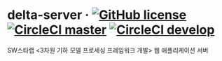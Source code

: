 # delta-server &middot; [![GitHub license](https://img.shields.io/github/license/kaist-gclab/delta-server)](https://github.com/kaist-gclab/delta-server/blob/master/LICENSE) [![CircleCI master](https://img.shields.io/circleci/build/gh/kaist-gclab/delta-server/master?label=master)](https://circleci.com/gh/kaist-gclab/delta-server/tree/master) [![CircleCI develop](https://img.shields.io/circleci/build/gh/kaist-gclab/delta-server/develop?label=develop)](https://circleci.com/gh/kaist-gclab/delta-server/tree/develop)

SW스타랩 <3차원 기하 모델 프로세싱 프레임워크 개발> 웹 애플리케이션 서버
